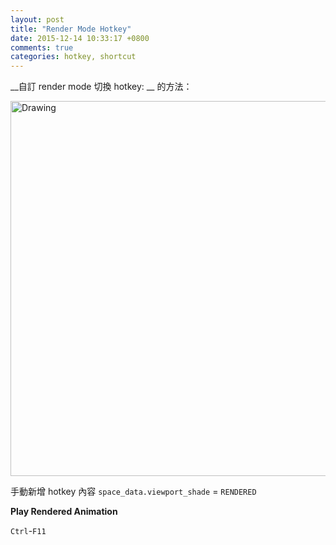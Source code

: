 ```yaml
---
layout: post
title: "Render Mode Hotkey"
date: 2015-12-14 10:33:17 +0800
comments: true
categories: hotkey, shortcut
---
```


__自訂 render mode 切換 hotkey: __ 的方法：
<!--More-->

<img src="http://coding-addict.com/pictures/blender/render mode hotkey.png" alt="Drawing" style="width: 600px;"/>

手動新增 hotkey 內容 `space_data.viewport_shade` = `RENDERED`


__Play Rendered Animation__

`Ctrl`-`F11`

#